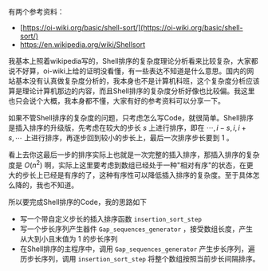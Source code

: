 有两个参考资料：

- [https://oi-wiki.org/basic/shell-sort/](https://oi-wiki.org/basic/shell-sort/) 
- https://en.wikipedia.org/wiki/Shellsort

我基本上照着wikipedia写的，Shell排序的复杂度理论分析看来比较复杂，大家都说不好算，oi-wiki上给的证明没看懂，有一些表达不知道是什么意思。国内的网站基本没有认真做复杂度分析的，我本身也不是计算机科班，这个复杂度分析应该算是理论计算机那边的内容，而且Shell排序的复杂度分析好像也比较偏。我这里也只会说个大概，我本身都不懂，大家有好的参考资料可以分享一下。

如果不管Shell排序的复杂度的问题，只考虑怎么写Code，就很简单。Shell排序是插入排序的升级版，先考虑在较大的步长 $s$ 上进行排序，即在 $\cdots,i-s,i,i+s,\cdots$ 上进行排序，再逐步回到较小的步长上，最后一次排序步长要到 $1$ 。

看上去你这最后一步的排序实际上也就是一次完整的插入排序，那插入排序的复杂度是 $O(n^2)$ 啊，实际上这里要考虑到数组已经处于一种"相对有序"的状态，在更大的步长上已经是有序的了，这种有序性可以降低插入排序的复杂度。至于具体怎么降的，我也不知道。

所以要完成Shell排序的Code，我的思路如下

- 写一个带自定义步长的插入排序函数 `insertion_sort_step` 
- 写一个步长序列产生器件 `Gap_sequences_generator` ，接受数组长度，产生从大到小且末值为 $1$ 的步长序列
- 在Shell排序的主程序中，调用 `Gap_sequences_generator` 产生步长序列，遍历步长序列，调用 `insertion_sort_step` 将整个数组按照当前步长间隔排序。